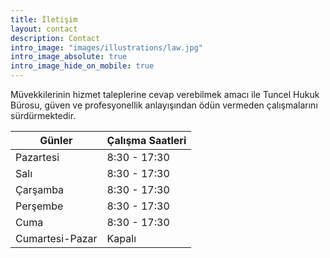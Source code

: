 ```yaml
---
title: İletişim
layout: contact
description: Contact
intro_image: "images/illustrations/law.jpg"
intro_image_absolute: true
intro_image_hide_on_mobile: true
---
```


Müvekkilerinin hizmet taleplerine cevap verebilmek amacı ile Tuncel Hukuk Bürosu, güven ve profesyonellik anlayışından ödün vermeden çalışmalarını sürdürmektedir.

| Günler         | Çalışma Saatleri|
| ---------      | --------------- |
| Pazartesi      | 8:30 - 17:30    |
| Salı           | 8:30 - 17:30    |
| Çarşamba       | 8:30 - 17:30    |
| Perşembe       | 8:30 - 17:30    |
| Cuma           | 8:30 - 17:30    |
| Cumartesi-Pazar| Kapalı          |
